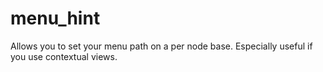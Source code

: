 menu_hint
=========

Allows you to set your menu path on a per node base. Especially useful if you use contextual views.
